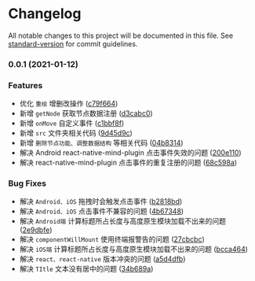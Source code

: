 # Changelog

All notable changes to this project will be documented in this file. See [standard-version](https://github.com/conventional-changelog/standard-version) for commit guidelines.

### 0.0.1 (2021-01-12)


### Features

* 优化 `重绘` 增删改操作 ([c79f664](https://github.com/zouzonghua/react-native-mind-plugin/commit/c79f664954d914c7a94427e1865fe7bc7129ebd1))
* 新增 `getNode`  获取节点数据注册 ([d3cabc0](https://github.com/zouzonghua/react-native-mind-plugin/commit/d3cabc0ed08cfe0fe588fc7a01f7ffa1ff711f58))
* 新增 `onMove` 自定义事件 ([c1bbf8f](https://github.com/zouzonghua/react-native-mind-plugin/commit/c1bbf8fdd797b7ef69a684b299d287e8b135087c))
* 新增 `src`  文件夹相关代码 ([9d45d9c](https://github.com/zouzonghua/react-native-mind-plugin/commit/9d45d9c02b7b733a6ee5e10776c1262009f56fb7))
* 新增 `删除节点功能、调整数据结构` 等相关代码 ([04b8314](https://github.com/zouzonghua/react-native-mind-plugin/commit/04b8314b40a319049b04c86f68e79a646c017ced))
* 解决 Android react-native-mind-plugin 点击事件失效的问题 ([200e110](https://github.com/zouzonghua/react-native-mind-plugin/commit/200e1102ffc5e621bbabc6d64d015ed923e7cd4b))
* 解决 react-native-mind-plugin 点击事件的重复注册的问题 ([68c598a](https://github.com/zouzonghua/react-native-mind-plugin/commit/68c598a89d3d2a1c2a4362703a2b843ec23f8776))


### Bug Fixes

* 解决 `Android、iOS` 拖拽时会触发点击事件 ([b2818bd](https://github.com/zouzonghua/react-native-mind-plugin/commit/b2818bde137f46fa68efb0f1ae0141ef7ec00668))
* 解决 `Android、iOS` 点击事件不兼容的问题 ([4b67348](https://github.com/zouzonghua/react-native-mind-plugin/commit/4b673484400d8e9b183e04ea32337c1c064806f3))
* 解决 `Android端` 计算标题所占长度与高度原生模块加载不出来的问题 ([2e9dbfe](https://github.com/zouzonghua/react-native-mind-plugin/commit/2e9dbfe6babdceceb6cd1ddaf0cd812f898e4314))
* 解决 `componentWillMount` 使用终端报警告的问题 ([27cbcbc](https://github.com/zouzonghua/react-native-mind-plugin/commit/27cbcbc8bc9837026a7e15cb85925320eb968a08))
* 解决 `iOS端` 计算标题所占长度与高度原生模块加载不出来的问题 ([bcca464](https://github.com/zouzonghua/react-native-mind-plugin/commit/bcca46490334fbc67ff6c40caa5a30089654d992))
* 解决 `react、react-native` 版本冲突的问题 ([a5d4dfb](https://github.com/zouzonghua/react-native-mind-plugin/commit/a5d4dfb00bba18111a4bbc2f151186a1710743b0))
* 解决 `TItle` 文本没有居中的问题 ([34b689a](https://github.com/zouzonghua/react-native-mind-plugin/commit/34b689a4fc4cfc641bf1cce0b7e63c093d271a2b))
